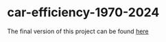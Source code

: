 # car-efficiency-1970-2024

The final version of this project can be found [here](https://aarya-s654.quarto.pub/car-efficiency-1970-2024/)